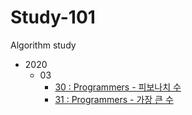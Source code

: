 # Study-101
Algorithm study

- 2020
    - 03
        - [30 : Programmers - 피보나치 수](https://github.com/Whis-dev/study-101/blob/master/2020/03/(30)Programmers-%ED%94%BC%EB%B3%B4%EB%82%98%EC%B9%98%EC%88%98.md)
        - [31 : Programmers - 가장 큰 수](https://github.com/Whis-dev/study-101/blob/master/2020/03/(31)Programmers-%EA%B0%80%EC%9E%A5%ED%81%B0%EC%88%98.md)